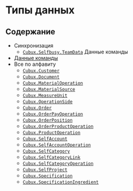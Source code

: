 Типы данных
===========

Содержание
----------

*   Синхронизация
    *   [`Cubux.Selfbusy.TeamData`](./sync/data-team.md) Данные команды
*   [Данные команды](team/README.md)
*   Все по алфавиту
    *   [`Cubux.Customer`](team/customer.md)
    *   [`Cubux.Document`](team/document.md)
    *   [`Cubux.MaterialOperation`](team/material-operation.md)
    *   [`Cubux.MaterialSource`](team/material-source.md)
    *   [`Cubux.MeasureUnit`](team/measure-unit.md)
    *   [`Cubux.OperationSide`](team/operation-side.md)
    *   [`Cubux.Order`](team/order.md)
    *   [`Cubux.OrderPayOperation`](team/order-pay-operation.md)
    *   [`Cubux.OrderPosition`](team/order-position.md)
    *   [`Cubux.OrderProductOperation`](team/order-product-operation.md)
    *   [`Cubux.ProductOperation`](team/product-operation.md)
    *   [`Cubux.SelfAccount`](team/account.md)
    *   [`Cubux.SelfAccountOperation`](team/account-operation.md)
    *   [`Cubux.SelfCategory`](team/category.md)
    *   [`Cubux.SelfCategoryLink`](team/category-link.md)
    *   [`Cubux.SelfCategoryOperation`](team/category-operation.md)
    *   [`Cubux.SelfProject`](team/project.md)
    *   [`Cubux.Specification`](team/specification.md)
    *   [`Cubux.SpecificationIngredient`](team/specification-ingredient.md)
